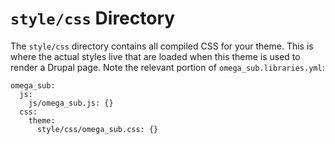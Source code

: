 # `style/css` Directory
The `style/css` directory contains all compiled CSS for your theme. 
This is where the actual styles live that are loaded when this theme is used to render a Drupal page.
Note the relevant portion of `omega_sub.libraries.yml`:

```
omega_sub:
  js:
    js/omega_sub.js: {}
  css:
    theme:
      style/css/omega_sub.css: {}
```
